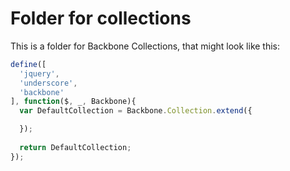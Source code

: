 Folder for collections
======================

This is a folder for Backbone Collections, that might look like this:

```javascript
define([
  'jquery',     
  'underscore', 
  'backbone'
], function($, _, Backbone){
  var DefaultCollection = Backbone.Collection.extend({

  });
  
  return DefaultCollection;
});
```